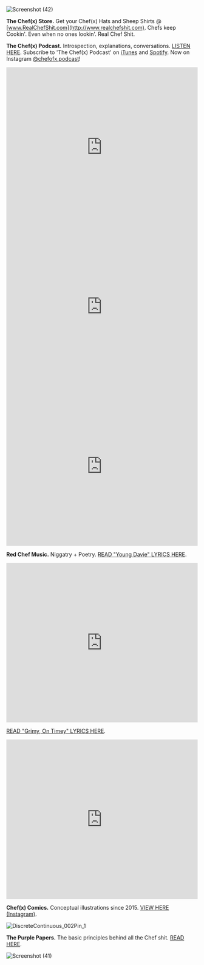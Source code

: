 ![Screenshot (42)](https://user-images.githubusercontent.com/25256570/63829818-63f9df80-c91f-11e9-8613-6509c6cfada5.png)

**The Chef(x) Store.** Get your Chef(x) Hats and Sheep Shirts @ [www.RealChefShit.com](http://www.realchefshit.com). 
Chefs keep Cookin'. Even when no ones lookin'. Real Chef Shit.

**The Chef(x) Podcast.** Introspection, explanations, conversations. 
[LISTEN HERE](https://www.youtube.com/playlist?list=PLpf-EegYnknQoeSkuJC-Tj7xEVUT-hO1a). Subscribe to 'The Chef(x) Podcast' on [iTunes](https://itunes.apple.com/us/podcast/the-chef-x-podcast/id1304107115?mt=2) and [Spotify](https://open.spotify.com/show/2621Jbw5efMNSr9MeSAR7M). Now on Instagram [@chefofx.podcast](https://www.instagram.com/chefofx.podcast/?hl=en)!

<iframe width="100%" height="420" src="https://www.youtube.com/embed/43CX_yflWjI" frameborder="0" allow="accelerometer; autoplay; encrypted-media; gyroscope; picture-in-picture" allowfullscreen></iframe>

<iframe width="100%" height="420" src="https://www.youtube.com/embed/5I0UFEAMZnY" frameborder="0" allow="accelerometer; autoplay; encrypted-media; gyroscope; picture-in-picture" allowfullscreen></iframe>

<iframe width="100%" height="420" src="https://www.youtube.com/embed/XWmsf7_eDBE" frameborder="0" allow="accelerometer; autoplay; encrypted-media; gyroscope; picture-in-picture" allowfullscreen></iframe>

**Red Chef Music.** Niggatry + Poetry. 
[READ "Young Davie" LYRICS HERE](https://drive.google.com/file/d/1Cm72lfAeQ0kVz8M1eqdu0Qyuzdu1MTMF/view?usp=sharing).

<iframe width="100%" height="420" src="https://www.youtube.com/embed/Jv7Rl_2yhKo" frameborder="0" allow="accelerometer; autoplay; encrypted-media; gyroscope; picture-in-picture" allowfullscreen></iframe>

[READ "Grimy, On Timey" LYRICS HERE](https://drive.google.com/open?id=19FhazVYzeHnSYLn3CVr_qpf_rfX84Km6).

<iframe width="100%" height="420" src="https://www.youtube.com/embed/ieA2Si4TwOk" frameborder="0" allow="accelerometer; autoplay; encrypted-media; gyroscope; picture-in-picture" allowfullscreen></iframe>

**Chef(x) Comics.** Conceptual illustrations since 2015. [VIEW HERE (Instagram)](https://www.instagram.com/chefofx/?hl=en).

![DiscreteContinuous_002Pin_1](https://user-images.githubusercontent.com/25256570/63497391-7fc13980-c478-11e9-9167-feaada70162d.png)


**The Purple Papers.** The basic principles behind all the Chef shit. [READ HERE](https://drive.google.com/open?id=1eIErGm1g7K4sz4WCqiIOiKoobbV-yN7-).  

![Screenshot (41)](https://user-images.githubusercontent.com/25256570/63829817-63614900-c91f-11e9-89be-9d4bfb09b49c.png)

